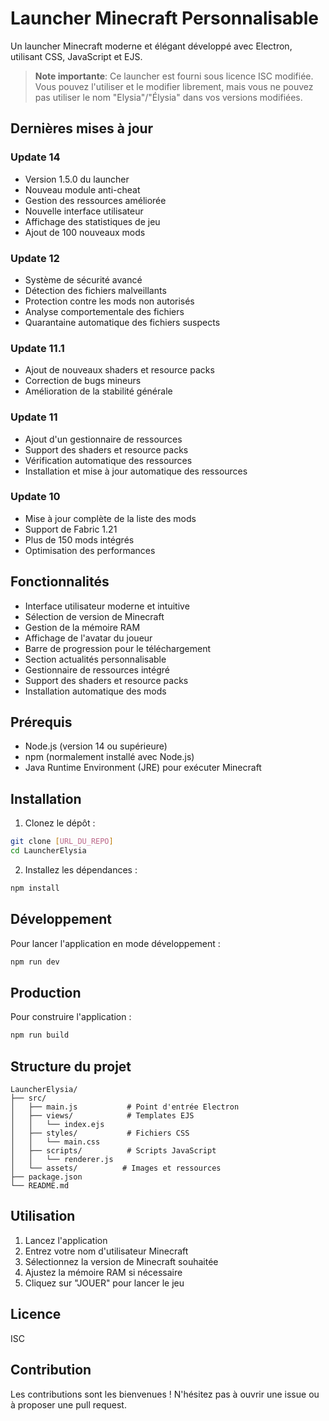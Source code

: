 # Launcher Minecraft Personnalisable

Un launcher Minecraft moderne et élégant développé avec Electron, utilisant CSS, JavaScript et EJS.

> **Note importante**: Ce launcher est fourni sous licence ISC modifiée. Vous pouvez l'utiliser et le modifier librement, mais vous ne pouvez pas utiliser le nom "Elysia"/"Élysia" dans vos versions modifiées.

## Dernières mises à jour

### Update 14
- Version 1.5.0 du launcher
- Nouveau module anti-cheat
- Gestion des ressources améliorée
- Nouvelle interface utilisateur
- Affichage des statistiques de jeu
- Ajout de 100 nouveaux mods

### Update 12
- Système de sécurité avancé
- Détection des fichiers malveillants
- Protection contre les mods non autorisés
- Analyse comportementale des fichiers
- Quarantaine automatique des fichiers suspects

### Update 11.1
- Ajout de nouveaux shaders et resource packs
- Correction de bugs mineurs
- Amélioration de la stabilité générale

### Update 11
- Ajout d'un gestionnaire de ressources
- Support des shaders et resource packs
- Vérification automatique des ressources
- Installation et mise à jour automatique des ressources

### Update 10
- Mise à jour complète de la liste des mods
- Support de Fabric 1.21
- Plus de 150 mods intégrés
- Optimisation des performances

## Fonctionnalités

- Interface utilisateur moderne et intuitive
- Sélection de version de Minecraft
- Gestion de la mémoire RAM
- Affichage de l'avatar du joueur
- Barre de progression pour le téléchargement
- Section actualités personnalisable
- Gestionnaire de ressources intégré
- Support des shaders et resource packs
- Installation automatique des mods

## Prérequis

- Node.js (version 14 ou supérieure)
- npm (normalement installé avec Node.js)
- Java Runtime Environment (JRE) pour exécuter Minecraft

## Installation

1. Clonez le dépôt :
```bash
git clone [URL_DU_REPO]
cd LauncherElysia
```

2. Installez les dépendances :
```bash
npm install
```

## Développement

Pour lancer l'application en mode développement :
```bash
npm run dev
```

## Production

Pour construire l'application :
```bash
npm run build
```

## Structure du projet

```
LauncherElysia/
├── src/
│   ├── main.js           # Point d'entrée Electron
│   ├── views/            # Templates EJS
│   │   └── index.ejs
│   ├── styles/           # Fichiers CSS
│   │   └── main.css
│   ├── scripts/          # Scripts JavaScript
│   │   └── renderer.js
│   └── assets/          # Images et ressources
├── package.json
└── README.md
```

## Utilisation

1. Lancez l'application
2. Entrez votre nom d'utilisateur Minecraft
3. Sélectionnez la version de Minecraft souhaitée
4. Ajustez la mémoire RAM si nécessaire
5. Cliquez sur "JOUER" pour lancer le jeu

## Licence

ISC

## Contribution

Les contributions sont les bienvenues ! N'hésitez pas à ouvrir une issue ou à proposer une pull request. 